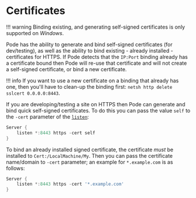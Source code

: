 # Certificates

!!! warning
    Binding existing, and generating self-signed certificates is only supported on *Windows*.

Pode has the ability to generate and bind self-signed certificates (for dev/testing), as well as the ability to bind existing - already installed - certificates for HTTPS. If Pode detects that the `IP:Port` binding already has a certificate bound then Pode will re-use that certificate and will not create a self-signed certificate, or bind a new certificate.

!!! info
    If you want to use a new certificate on a binding that already has one, then you'll have to clean-up the binding first: `netsh http delete sslcert 0.0.0.0:8443`.

If you are developing/testing a site on HTTPS then Pode can generate and bind quick self-signed certificates. To do this you can pass the value `self` to the `-cert` parameter of the [`listen`](../../Functions/Core/Listen):

```powershell
Server {
    listen *:8443 https -cert self
}
```

To bind an already installed signed certificate, the certificate *must* be installed to `Cert:/LocalMachine/My`. Then you can pass the certificate name/domain to `-cert` parameter; an example for `*.example.com` is as follows:

```powershell
Server {
    listen *:8443 https -cert '*.example.com'
}
```
